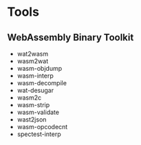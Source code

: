 # Tools

## WebAssembly Binary Toolkit

- wat2wasm
- wasm2wat
- wasm-objdump
- wasm-interp
- wasm-decompile
- wat-desugar
- wasm2c
- wasm-strip
- wasm-validate
- wast2json
- wasm-opcodecnt
- spectest-interp
